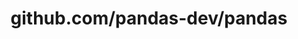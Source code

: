 ---
layout: post
title: github.com/pandas-dev/pandas
categories: link
tags: [انگلیسی, گیت‌هاب, برنامه‌نویسی]
---
